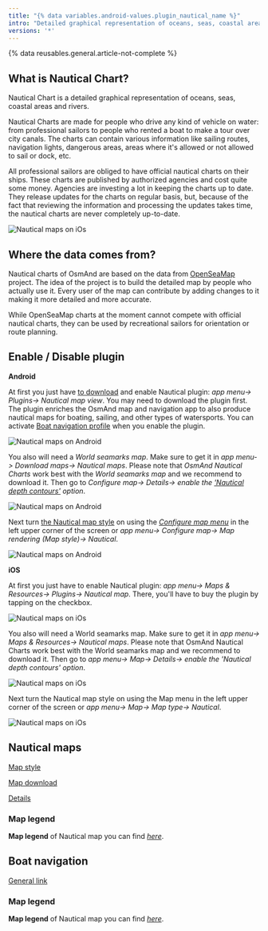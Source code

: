 ```yaml
---
title: "{% data variables.android-values.plugin_nautical_name %}"
intro: "Detailed graphical representation of oceans, seas, coastal areas and rivers."
versions: '*'
---
```

{% data reusables.general.article-not-complete %}


## What is Nautical Chart?


Nautical Chart is a detailed graphical representation of oceans, seas, coastal areas and rivers.

Nautical Charts are made for people who drive any kind of vehicle on water: from professional sailors to people who rented a boat to make a tour over city canals. The charts can contain various information like sailing routes, navigation lights, dangerous areas, areas where it's allowed or not allowed to sail or dock, etc.

All professional sailors are obliged to have official nautical charts on their ships. These charts are published by authorized agencies and cost quite some money. Agencies are investing a lot in keeping the charts up to date. They release updates for the charts on regular basis, but, because of the fact that reviewing the information and processing the updates takes time, the nautical charts are never completely up-to-date.

![Nautical maps on iOs](/assets/images/plugins/nautical-charts/nautical-intro.jpg)


## Where the data comes from?

Nautical charts of OsmAnd are based on the data from  [OpenSeaMap](http://www.openseamap.org/) project. The idea of the project is to build the detailed map by people who actually use it. Every user of the map can contribute by adding changes to it making it more detailed and more accurate.

While OpenSeaMap charts at the moment cannot compete with official nautical charts, they can be used by recreational sailors for orientation or route planning.


## Enable / Disable plugin


**Android**

At first you just have  [to download](https://play.google.com/store/apps/details?id=net.osmand.nauticalPlugin&hl=en)  and enable Nautical plugin:  _app menu-> Plugins-> Nautical map view_. You may need to download the plugin first. The plugin enriches the OsmAnd map and navigation app to also produce nautical maps for boating, sailing, and other types of watersports. You can activate  [Boat navigation profile](https://osmand.net/features/navigation-profiles)  when you enable the plugin.

  ![Nautical maps on Android](/assets/images/plugins/nautical-charts/np_and_1.jpg)

You also will need a  _World seamarks map_. Make sure to get it in  _app menu-> Download maps-> Nautical maps_. Please note that  _OsmAnd Nautical Charts_  work best with the  _World seamarks map_  and we recommend to download it. Then go to  _Configure map-> Details-> enable the  [_'Nautical depth contours'_](https://osmand.net/features/map-viewing#Customize_map_Android)  option_.

  ![Nautical maps on Android](/assets/images/plugins/nautical-charts/np_and_2.jpg)

Next turn  [the Nautical map style](https://osmand.net/features/start#Types_maps)  on using the  [_Configure map menu_](https://osmand.net/features/map-viewing#Customize_map_Android)  in the left upper corner of the screen or  _app menu-> Configure map-> Map rendering (Map style)-> Nautical_.

  ![Nautical maps on Android](/assets/images/plugins/nautical-charts/np_and_3.jpg)
  
 **iOS**
 
At first you just have to enable Nautical plugin: _app menu-> Maps & Resources-> Plugins-> Nautical map_. There, you'll have to buy the plugin by tapping on the checkbox.

![Nautical maps on iOs](/assets/images/plugins/nautical-charts/nautical-charts-ios.jpg)

You also will need a World seamarks map. Make sure to get it in _app menu-> Maps & Resources-> Nautical maps_. Please note that OsmAnd Nautical Charts work best with the World seamarks map and we recommend to download it. Then go to _app menu-> Map-> Details-> enable the 'Nautical depth contours' option_.

![Nautical maps on iOs](/assets/images/plugins/nautical-charts/np_ios_1.jpg)

Next turn the Nautical map style on using the Map menu in the left upper corner of the screen or _app menu-> Map-> Map type-> Nautical_.

![Nautical maps on iOs](/assets/images/plugins/nautical-charts/np_ios_2.jpg)
  
    
## Nautical maps

[Map style](/osmand/map/vector-maps#nautical)

[Map download](/osmand/start-with/download-maps#type-of-maps)

[Details](/osmand/map/vector-maps#details)


### Map legend

**Map legend**  of Nautical map you can find  [_here_](https://osmand.net/help-online/map-legend#nautical).

## Boat navigation

[General link](/osmand/navigation/boat-navigation)


### Map legend
**Map legend**  of Nautical map you can find  [_here_](https://osmand.net/help-online/map-legend#nautical).

